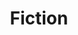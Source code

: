 ---
# Feel free to add content and custom Front Matter to this file.
# To modify the layout, see https://jekyllrb.com/docs/themes/#overriding-theme-defaults

layout: work
title: "Fiction"
category: fiction
description: "Thomas Mar Wee's fiction portfolio"
---
